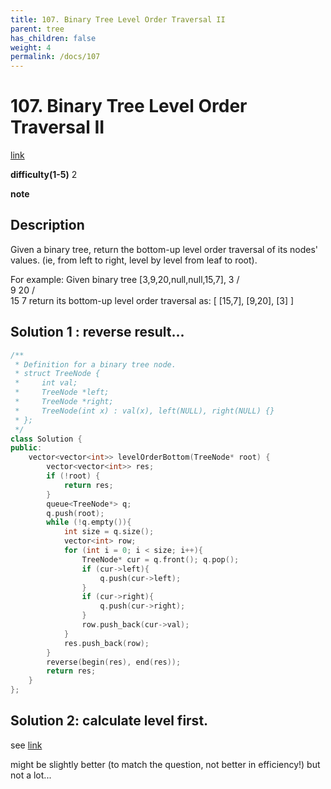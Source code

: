 ```yaml
---
title: 107. Binary Tree Level Order Traversal II
parent: tree
has_children: false
weight: 4
permalink: /docs/107
---
```

# 107. Binary Tree Level Order Traversal II
[link](https://leetcode.com/problems/binary-tree-level-order-traversal-ii/)

**difficulty(1-5)**
2

**note**

## Description
Given a binary tree, return the bottom-up level order traversal of its nodes' values. (ie, from left to right, level by level from leaf to root).

For example:
Given binary tree [3,9,20,null,null,15,7],
    3
   / \
  9  20
    /  \
   15   7
return its bottom-up level order traversal as:
[
  [15,7],
  [9,20],
  [3]
]


## Solution 1 : reverse result...
```c++
/**
 * Definition for a binary tree node.
 * struct TreeNode {
 *     int val;
 *     TreeNode *left;
 *     TreeNode *right;
 *     TreeNode(int x) : val(x), left(NULL), right(NULL) {}
 * };
 */
class Solution {
public:
    vector<vector<int>> levelOrderBottom(TreeNode* root) {
        vector<vector<int>> res;
        if (!root) {
            return res;
        }
        queue<TreeNode*> q;
        q.push(root);
        while (!q.empty()){
            int size = q.size();
            vector<int> row;
            for (int i = 0; i < size; i++){
                TreeNode* cur = q.front(); q.pop();
                if (cur->left){
                    q.push(cur->left);
                }
                if (cur->right){
                    q.push(cur->right);
                }
                row.push_back(cur->val);
            }
            res.push_back(row);
        }
        reverse(begin(res), end(res));
        return res;
    }
};
```

## Solution 2: calculate level first. 
see [link](https://leetcode.com/problems/binary-tree-level-order-traversal-ii/discuss/34970/Is-there-any-better-idea-than-doing-regular-level-order-traversal-and-reverse-the-result)

might be slightly better (to match the question, not better in efficiency!) but not a lot...